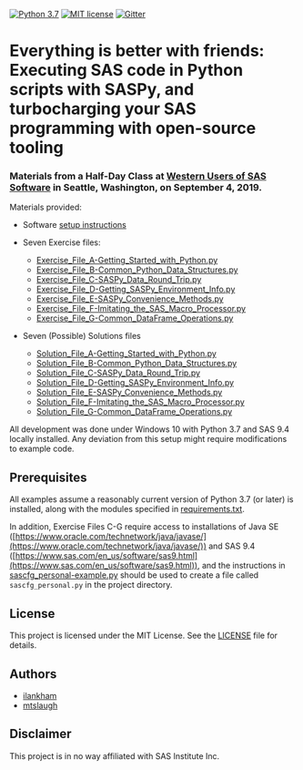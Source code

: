 [![Python 3.7](https://img.shields.io/badge/python-3.7-brightgreen.svg)](#prerequisites)  [![MIT license](https://img.shields.io/badge/License-MIT-blue.svg)](LICENSE)  [![Gitter](https://img.shields.io/gitter/room/saspy-bffs/community.svg?color=777777)](https://gitter.im/saspy-bffs/community)

# Everything is better with friends: Executing SAS code in Python scripts with SASPy, and turbocharging your SAS programming with open-source tooling

### Materials from a Half-Day Class at [Western Users of SAS Software](https://www.wuss.org/) in Seattle, Washington, on September 4, 2019.

Materials provided:

- Software [setup instructions](WUSS2019-Class-Everything_Is_Better_With_Friends-setup_instructions.pdf)

- Seven Exercise files:
  * [Exercise_File_A-Getting_Started_with_Python.py](Exercise_File_A-Getting_Started_with_Python.py)
  * [Exercise_File_B-Common_Python_Data_Structures.py](Exercise_File_B-Common_Python_Data_Structures.py)
  * [Exercise_File_C-SASPy_Data_Round_Trip.py](Exercise_File_C-SASPy_Data_Round_Trip.py)
  * [Exercise_File_D-Getting_SASPy_Environment_Info.py](Exercise_File_D-Getting_SASPy_Environment_Info.py)
  * [Exercise_File_E-SASPy_Convenience_Methods.py](Exercise_File_E-SASPy_Convenience_Methods.py)
  * [Exercise_File_F-Imitating_the_SAS_Macro_Processor.py](Exercise_File_F-Imitating_the_SAS_Macro_Processor.py)
  * [Exercise_File_G-Common_DataFrame_Operations.py](Exercise_File_G-Common_DataFrame_Operations.py)

- Seven (Possible) Solutions files
  * [Solution_File_A-Getting_Started_with_Python.py](Solution_File_A-Getting_Started_with_Python.py)
  * [Solution_File_B-Common_Python_Data_Structures.py](Solution_File_B-Common_Python_Data_Structures.py)
  * [Solution_File_C-SASPy_Data_Round_Trip.py](Solution_File_C-SASPy_Data_Round_Trip.py)
  * [Solution_File_D-Getting_SASPy_Environment_Info.py](Solution_File_D-Getting_SASPy_Environment_Info.py)
  * [Solution_File_E-SASPy_Convenience_Methods.py](Solution_File_E-SASPy_Convenience_Methods.py)
  * [Solution_File_F-Imitating_the_SAS_Macro_Processor.py](Solution_File_F-Imitating_the_SAS_Macro_Processor.py)
  * [Solution_File_G-Common_DataFrame_Operations.py](Solution_File_G-Common_DataFrame_Operations.py)

All development was done under Windows 10 with Python 3.7 and SAS 9.4 locally installed. Any deviation from this setup might require modifications to example code.

## Prerequisites

All examples assume a reasonably current version of Python 3.7 (or later) is installed, along with the modules specified in [requirements.txt](requirements.txt).

In addition, Exercise Files C-G require access to installations of Java SE ([https://www.oracle.com/technetwork/java/javase/](https://www.oracle.com/technetwork/java/javase/)) and SAS 9.4 ([https://www.sas.com/en_us/software/sas9.html](https://www.sas.com/en_us/software/sas9.html)), and the instructions in [sascfg_personal-example.py](sascfg_personal-example.py) should be used to create a file called `sascfg_personal.py` in the project directory.

## License
This project is licensed under the MIT License. See the [LICENSE](LICENSE) file for details.

## Authors
* [ilankham](https://github.com/ilankham)
* [mtslaugh](https://github.com/mtslaugh)

## Disclaimer

This project is in no way affiliated with SAS Institute Inc.
